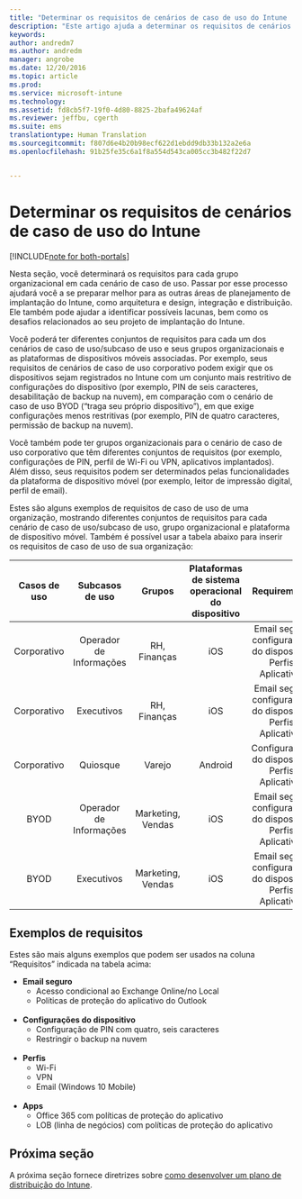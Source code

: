 ```yaml
---
title: "Determinar os requisitos de cenários de caso de uso do Intune | Microsoft Docs"
description: "Este artigo ajuda a determinar os requisitos de cenários de caso de uso e de subcaso de uso do Intune para uma implementação somente em nuvem do Microsoft Intune."
keywords: 
author: andredm7
ms.author: andredm
manager: angrobe
ms.date: 12/20/2016
ms.topic: article
ms.prod: 
ms.service: microsoft-intune
ms.technology: 
ms.assetid: fd8cb5f7-19f0-4d80-8825-2bafa49624af
ms.reviewer: jeffbu, cgerth
ms.suite: ems
translationtype: Human Translation
ms.sourcegitcommit: f807d6e4b20b98ecf622d1ebdd9db33b132a2e6a
ms.openlocfilehash: 91b25fe35c6a1f8a554d543ca005cc3b482f22d7


---
```


# <a name="determine-intune-use-case-scenario-requirements"></a>Determinar os requisitos de cenários de caso de uso do Intune

[!INCLUDE[note for both-portals](../includes/note-for-both-portals.md)]

Nesta seção, você determinará os requisitos para cada grupo organizacional em cada cenário de caso de uso. Passar por esse processo ajudará você a se preparar melhor para as outras áreas de planejamento de implantação do Intune, como arquitetura e design, integração e distribuição. Ele também pode ajudar a identificar possíveis lacunas, bem como os desafios relacionados ao seu projeto de implantação do Intune.

Você poderá ter diferentes conjuntos de requisitos para cada um dos cenários de caso de uso/subcaso de uso e seus grupos organizacionais e as plataformas de dispositivos móveis associadas. Por exemplo, seus requisitos de cenários de caso de uso corporativo podem exigir que os dispositivos sejam registrados no Intune com um conjunto mais restritivo de configurações do dispositivo (por exemplo, PIN de seis caracteres, desabilitação de backup na nuvem), em comparação com o cenário de caso de uso BYOD (“traga seu próprio dispositivo”), em que exige configurações menos restritivas (por exemplo, PIN de quatro caracteres, permissão de backup na nuvem).

Você também pode ter grupos organizacionais para o cenário de caso de uso corporativo que têm diferentes conjuntos de requisitos (por exemplo, configurações de PIN, perfil de Wi-Fi ou VPN, aplicativos implantados). Além disso, seus requisitos podem ser determinados pelas funcionalidades da plataforma de dispositivo móvel (por exemplo, leitor de impressão digital, perfil de email).

Estes são alguns exemplos de requisitos de caso de uso de uma organização, mostrando diferentes conjuntos de requisitos para cada cenário de caso de uso/subcaso de uso, grupo organizacional e plataforma de dispositivo móvel. Também é possível usar a tabela abaixo para inserir os requisitos de caso de uso de sua organização:

| **Casos de uso** | **Subcasos de uso** | **Grupos** | **Plataformas de sistema operacional do dispositivo** | **Requirements** |
|:---:|:---:|:---:|:---:|:---:|
| Corporativo | Operador de Informações | RH, Finanças | iOS | Email seguro, configurações do dispositivo, Perfis, Aplicativos |                                                          
| Corporativo | Executivos | RH, Finanças | iOS | Email seguro, configurações do dispositivo, Perfis, Aplicativos |                                                         
| Corporativo | Quiosque | Varejo | Android | Configurações do dispositivo, Perfis, Aplicativos |
| BYOD | Operador de Informações | Marketing, Vendas | iOS | Email seguro, configurações do dispositivo, Perfis, Aplicativos |                                                         
| BYOD | Executivos | Marketing, Vendas | iOS | Email seguro, configurações do dispositivo, Perfis, Aplicativos |

## <a name="examples-of-requirements"></a>Exemplos de requisitos

Estes são mais alguns exemplos que podem ser usados na coluna “Requisitos” indicada na tabela acima:

- **Email seguro**
    - Acesso condicional ao Exchange Online/no Local
    - Políticas de proteção do aplicativo do Outlook
<br></br>
- **Configurações do dispositivo**
    - Configuração de PIN com quatro, seis caracteres
    - Restringir o backup na nuvem
<br></br>
- **Perfis**
    - Wi-Fi
    - VPN
    - Email (Windows 10 Mobile)
<br></br>
- **Apps**
    - Office 365 com políticas de proteção do aplicativo
    - LOB (linha de negócios) com políticas de proteção do aplicativo

## <a name="next-section"></a>Próxima seção

A próxima seção fornece diretrizes sobre [como desenvolver um plano de distribuição do Intune](section-4-develop-a-rollout-plan.md).



<!--HONumber=Dec16_HO5-->



